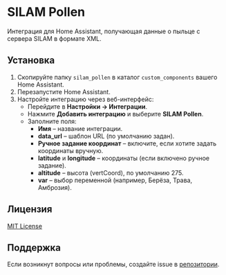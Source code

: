 # SILAM Pollen

Интеграция для Home Assistant, получающая данные о пыльце с сервера SILAM в формате XML.

## Установка

1. Скопируйте папку `silam_pollen` в каталог `custom_components` вашего Home Assistant.
2. Перезапустите Home Assistant.
3. Настройте интеграцию через веб-интерфейс:
   - Перейдите в **Настройки → Интеграции**.
   - Нажмите **Добавить интеграцию** и выберите **SILAM Pollen**.
   - Заполните поля:
     - **Имя** – название интеграции.
     - **data_url** – шаблон URL (по умолчанию задан).
     - **Ручное задание координат** – включите, если хотите задать координаты вручную.
     - **latitude** и **longitude** – координаты (если включено ручное задание).
     - **altitude** – высота (vertCoord), по умолчанию 275.
     - **var** – выбор переменной (например, Берёза, Трава, Амброзия).

## Лицензия

[MIT License](LICENSE)

## Поддержка

Если возникнут вопросы или проблемы, создайте issue в [репозитории](https://github.com/danishru/silam_pollen/issues).